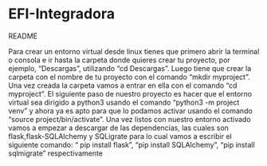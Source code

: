 # EFI-Integradora

README

Para crear un entorno virtual desde linux tienes que primero abrir la terminal o consola e ir hasta la carpeta donde quieres crear tu proyecto, por ejemplo, “Descargas”, utilizando “cd Descargas”. Luego tiene que crear la carpeta con el nombre de tu proyecto con el comando “mkdir myproject”. Una vez creada la carpeta vamos a entrar en ella con el comando “cd myproject”.  El siguiente paso de nuestro proyecto es hacer que el entorno virtual sea dirigido a python3 usando el comando “python3 -m project venv”  y ahora ya es apto para que lo podamos activar usando el comando “source project/bin/activate”. 
Una vez listos con nuestro entorno activado vamos a empezar a descargar  de las dependencias, las cuales son flask,flask-SQLAlchemy y SQLigrate para lo cual vamos a escribir el siguiente comando: “ pip install flask”, “pip install SQLAlchemy”, “pip install sqlmigrate” respectivamente